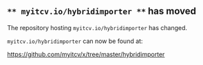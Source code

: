 ## `** myitcv.io/hybridimporter **` has moved

The repository hosting `myitcv.io/hybridimporter` has changed.

`myitcv.io/hybridimporter` can now be found at:

https://github.com/myitcv/x/tree/master/hybridimporter
